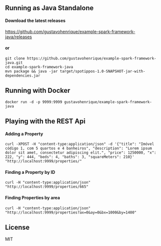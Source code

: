 ## Running as Java Standalone

#### Download the latest releases
https://github.com/gustavohenrique/example-spark-framework-java/releases

#### or

```
git clone https://github.com/gustavohenrique/example-spark-framework-java.git
cd example-spark-framework-java
mvn package && java -jar target/spotippos-1.0-SNAPSHOT-jar-with-dependencies.jar
```

## Running with Docker

```
docker run -d -p 9999:9999 gustavohenrique/example-spark-framework-java
```

## Playing with the REST Api

#### Adding a Property

```
curl -XPOST -H "content-type:application/json" -d '{"title": "Imóvel código 1, com 5 quartos e 4 banheiros", "description": "Lorem ipsum dolor sit amet, consectetur adipiscing elit.", "price": 1250000, "x": 222, "y": 444, "beds": 4, "baths": 3, "squareMeters": 210}' "http://localhost:9999/properties/"
```

#### Finding a Property by ID

```
curl -H "content-type:application/json" "http://localhost:9999/properties/665"
```

#### Finding Properties by area

```
curl -H "content-type:application/json" "http://localhost:9999/properties?ax=0&ay=0&bx=1000&by=1400"
```

## License

MIT
